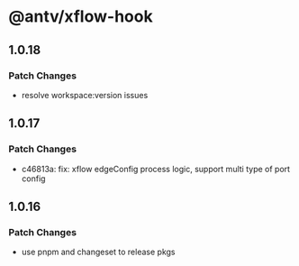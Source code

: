 # @antv/xflow-hook

## 1.0.18

### Patch Changes

- resolve workspace:version issues

## 1.0.17

### Patch Changes

- c46813a: fix: xflow edgeConfig process logic, support multi type of port config

## 1.0.16

### Patch Changes

- use pnpm and changeset to release pkgs

